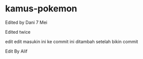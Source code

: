 # kamus-pokemon

Edited by Dani 7 Mei

Edited twice

edit edit
masukin ini ke commit
ini ditambah setelah bikin commit

Edit By Alif
